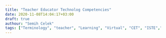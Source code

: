 ```yaml
---
title: "Teacher Educator Technolog Competencies"
date: 2020-11-08T14:04:17+03:00
draft: true
authour: "Semih Celek"
tags: ["Terminology", "teacher", "Learning", "Virtual", "CET", "ISTE","ability"]
---
```




